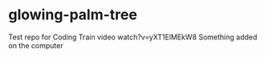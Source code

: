 # glowing-palm-tree
Test repo for Coding Train video watch?v=yXT1ElMEkW8
Something added on the computer